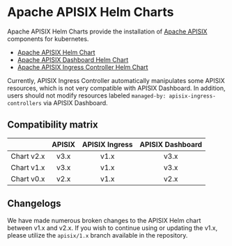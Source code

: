 <!--
#
# Licensed to the Apache Software Foundation (ASF) under one or more
# contributor license agreements.  See the NOTICE file distributed with
# this work for additional information regarding copyright ownership.
# The ASF licenses this file to You under the Apache License, Version 2.0
# (the "License"); you may not use this file except in compliance with
# the License.  You may obtain a copy of the License at
#
#     http://www.apache.org/licenses/LICENSE-2.0
#
# Unless required by applicable law or agreed to in writing, software
# distributed under the License is distributed on an "AS IS" BASIS,
# WITHOUT WARRANTIES OR CONDITIONS OF ANY KIND, either express or implied.
# See the License for the specific language governing permissions and
# limitations under the License.
#
-->

# Apache APISIX Helm Charts

Apache APISIX Helm Charts provide the installation of [Apache APISIX](https://github.com/apache/apisix#apache-apisix) components for kubernetes.

- [Apache APISIX Helm Chart](./docs/en/latest/apisix.md)
- [Apache APISIX Dashboard Helm Chart](./docs/en/latest/apisix-dashboard.md)
- [Apache APISIX Ingress Controller Helm Chart](./docs/en/latest/apisix-ingress-controller.md)

Currently, APISIX Ingress Controller automatically manipulates some APISIX resources, which is not very compatible with APISIX Dashboard. In addition, users should not modify resources labeled `managed-by: apisix-ingress-controllers` via APISIX Dashboard.

## Compatibility matrix

|            | APISIX | APISIX Ingress | APISIX Dashboard |
| :--------: | :----: | :------------: | :--------------: |
| Chart v2.x |  v3.x  |      v1.x      |       v3.x       |
| Chart v1.x |  v3.x  |      v1.x      |       v3.x       |
| Chart v0.x |  v2.x  |      v1.x      |       v2.x       |

## Changelogs

We have made numerous broken changes to the APISIX Helm chart between v1.x and v2.x. If you wish to continue using or updating the v1.x, please utilize the `apisix/1.x` branch available in the repository.
